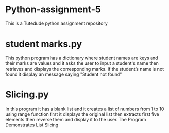 # Python-assignment-5
This is a Tutedude python assignment repository

# student marks.py
This python program has a dictionary where student names are keys and their marks are values and it asks the user to input a student's name then retrieves and displays the corresponding marks. if the student’s name is not found it display an message saying "Student not found"

# Slicing.py
In this program it has a blank list and it creates a list of numbers from 1 to 10 using range function first it displays the original list then extracts first five elements then reverse them and display it to the user. The Program Demonstrates List Slicing
